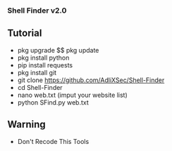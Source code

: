 ### Shell Finder v2.0

## Tutorial 

- pkg upgrade $$ pkg update
- pkg install python
- pip install requests
- pkg install git
- git clone https://github.com/AdliXSec/Shell-Finder
- cd Shell-Finder
- nano web.txt (imput your website list)
- python SFind.py web.txt

## Warning

- Don't Recode This Tools